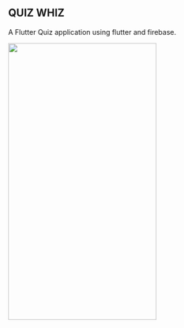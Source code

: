 ## QUIZ WHIZ

A Flutter Quiz application using flutter and firebase.

<img src="https://github.com/vibhutipatel222/Quiz-Whiz/blob/master/quiz_video.gif" width="300" height="560" />
